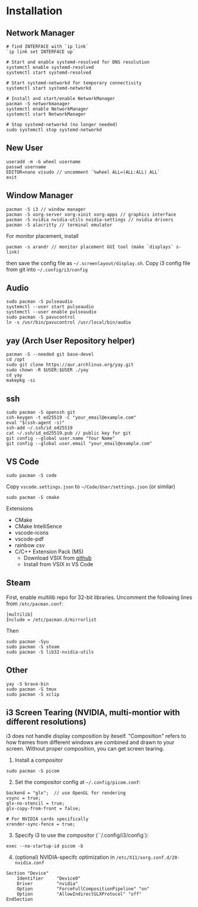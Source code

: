 # Installation

## Network Manager
```
# find INTERFACE with `ip link`
`ip link set INTERFACE up`

# Start and enable systemd-resolved for DNS resolution
systemctl enable systemd-resolved
systemctl start systemd-resolved

# Start systemd-networkd for temporary connectivity
systemctl start systemd-networkd

# Install and start/enable NetworkManager
pacman -S networkmanager
systemctl enable NetworkManager
systemctl start NetworkManager

# Stop systemd-networkd (no longer needed)
sudo systemctl stop systemd-networkd
```

## New User
```
useradd -m -G wheel username
passwd username
EDITOR=nano visudo // uncomment `%wheel ALL=(ALL:ALL) ALL`
exit
```

## Window Manager
```
pacman -S i3 // window manager
pacman -S xorg-server xorg-xinit xorg-apps // graphics interface
pacman -S nvidia nvidia-utils nvidia-settings // nvidia drivers
pacman -S alacritty // terminal emulator
```

For monitor placement, install
```
pacman -s arandr // monitor placement GUI tool (make `displays` s-link)
```
then save the config file as `~/.screenlayout/display.sh`.
Copy i3 config file from git into `~/.config/i3/config`

## Audio
```
sudo pacman -S pulseaudio
systemctl --user start pulseaudio
systemctl --user enable pulseaudio
sudo pacman -S pavucontrol
ln -s /usr/bin/pavucontrol /usr/local/bin/audio
```

## yay (Arch User Repository helper)
```
pacman -S --needed git base-devel
cd /opt
sudo git clone https://aur.archlinux.org/yay.git
sudo chown -R $USER:$USER ./yay
cd yay
makepkg -si
```

## ssh
```
sudo pacman -S openssh git
ssh-keygen -t ed25519 -C "your_email@example.com"
eval "$(ssh-agent -s)"
ssh-add ~/.ssh/id_ed25519
cat ~/.ssh/id_ed25519.pub // public key for git
git config --global user.name "Your Name"
git config --global user.email "your_email@example.com"
```

## VS Code
```
sudo pacman -S code
```
Copy `vscode.settings.json` to `~/Code/User/settings.json` (or similar)
```
sudo pacman -S cmake
```
Extensions
  - CMake
  - CMake IntelliSence
  - vscode-icons
  - vscode-pdf
  - rainbow csv
  - C/C++ Extension Pack (MS)
      - Download VSIX from [github](https://github.com/microsoft/vscode-cpptools)
      - Install from VSIX in VS Code

## Steam
First, enable multilib repo for 32-bit libraries. Uncomment the following lines from `/etc/pacman.conf`:
```
[multilib]
Include = /etc/pacman.d/mirrorlist
```
Then
```
sudo pacman -Syu
sudo pacman -S steam
sudo pacman -S lib32-nvidia-utils
```

## Other
```
yay -S brave-bin
sudo pacman -S tmux
sudo pacman -S xclip
```

## i3 Screen Tearing (NVIDIA, multi-montior with different resolutions)
i3 does not handle display composition by iteself. "Composition" refers to how frames from different windows are combined and drawn to your screen. Without proper composition, you can get screen tearing.

1. Install a compositor
```
sudo pacman -S picom
```

2. Set the compositor config at `~/.config/picom.conf`:
```
backend = "glx";  // use OpenGL for rendering
vsync = true;
glx-no-stencil = true;
glx-copy-from-front = false;

# For NVIDIA cards specifically
xrender-sync-fence = true;
```

3. Specify i3 to use the compositor (``/.config/i3/config`):
```
exec --no-startup-id picom -b
```

4. (optional) NVIDIA-specifc optimization in `/etc/X11/xorg.conf.d/20-nvidia.conf`
```
Section "Device"
    Identifier     "Device0"
    Driver         "nvidia"
    Option         "ForceFullCompositionPipeline" "on"
    Option         "AllowIndirectGLXProtocol" "off"
EndSection
```

